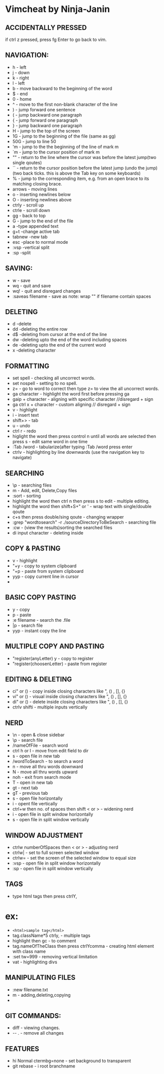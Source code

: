 # Vimcheat by Ninja-Janin

## ACCIDENTALLY PRESSED

if ctrl z pressed, press fg Enter to go back to vim.

## NAVIGATION:
* h      - left
* j      - down
* k      - right
* l      - left
* b      - move backward to the beginning of the word
* $      - end
* 0      - home
* ^      - move to the first non-blank character of the line
* )      - jump forward one sentence
* (      - jump backward one paragraph
* {      - jump forward one paragraph
* }      - jump backward one paragraph
* H      - jump to the top of the screen
* 1G     - jump to the beginning of the file (same as gg)
* 50G    - jump to line 50
* 'm     - jump to the the beginning of the line of mark m
* \`m     - jump to the cursor position of mark m
* ""     - return to the line where the cursor was before the latest jump(two single qoutes)
* \`\`     - return to the cursor position before the latest jump (undo the jump)(two back ticks. this is above the Tab key on some keyboards)
* %      - jump to the corresponding item, e.g. from an open brace to its matching closing brace.
* arrows - moving lines
* o      - inserting newlines below
* O      - inserting newlines above
* ctrly  - scroll up
* ctrle  - scroll down
* gg     - back to top
* G      - jump to the end of the file
* a          -type appended text
* g+t        -change active tab
* tabnew     -new tab
* esc        -place to normal mode
* :vsp       -vertical split
* :sp        -split


## SAVING:

* w                - save
* wq               - quit and save
* wq!              - quit and disregard changes
* :saveas filename - save as
 	note: wrap "" if filename contain spaces 

## DELETING

* d          -delete
* dd         -deleting the entire row
* d$         -deleting from cursor at the end of the line
* dw         -deleting upto the end of the word including spaces
* de         -deleting upto the end of the current word
* x          -deleting character

## FORMATTING

* set spell   - checking all uncorrect words.
* set nospell - setting to no spell.
* z=          - go to word to correct then type z= to view the all uncorrect words.
* ga character                                                                     - highlight the word first before pressing ga
* gaip + character                                                                 - aligning with specific character //disregard + sign
* ga ctrl x + character                                                            - custom aligning // disregard + sign
* v                                                                                - highlight
* i                                                                                - insert text
* shift+>                                                                          - tab
* u                                                                                - undo
* ctrl r                                                                           - redo
* higlight the word then press control n until all words are selected then press s - edit same word in one time
* :Tab /word                                                                       - tabularize(after typing :Tab /word press enter
* ctrlv                                                                            - highlighting by line downwards (use the navigation key to navigate)

## SEARCHING

* \p                                                   - searching files
* m                                                    - Add, edit, Delete,Copy files
* :sort                                                - sorting
* highlight the word then ctrl n  then press s to edit - multiple editing.
* highlight the word then shift+S+" or '               - wrap text with single/double qoute
* c+s then press double/sing qoute                     - changing wrapper
* :grep "wordtosearch" -r ./sourceDirectoryToBeSearch     - searching file
* :cw                                                  - (view the results)sorting the searched files
* di input character                                   - deleting inside

## COPY & PASTING

* v   - highlight
* "+y - copy to system clipboard
* "+p - paste from system clipboard
* yyp - copy current line in cursor
* 
## BASIC COPY PASTING

* y           - copy
* p           - paste
* :e filename - search the .file
* |p          - search file
* yyp         - instant copy the line

## MULTIPLE COPY AND PASTING

* "register(anyLetter) y   - copy to register
* "register(choosenLetter) - paste from register

## EDITING & DELETING

* ci" or ()    - copy inside closing characters like ", () , [], {}
* vi" or ()    - visual inside closing characters like ", () , [], {}
* di" or ()    - delete inside closing characters like ", () , [], {}
* ctrlv shifti - multiple inputs vertically

## NERD

* \n                                          - open & close sidebar
* \p                                          - search file
* /nameOfFile                                 - search word
* ctrl h or l                                 - move from edit field to dir
* s                                           - open file in new tab
* /wordToSearch                               - to search a word
* n                                           - move all thru words downward
* N                                           - move all thru words upward
* noh                                         - exit from search mode
* T                                           - open in new tab
* gt                                          - next tab
* gT                                          - previous tab
* s                                           - open file horizontally
* i                                           - opent file vertically
* ctrl+w then no. of spaces then shift < or > - widening nerd
* i                                           - open file in split window horizontally
* s                                           - open file in split window vertically

## WINDOW ADJUSTMENT

* ctrlw numberOfSpaces then < or > - adjusting nerd
* ctrlw|                           - set to full screen selected window
* ctrlw=                           - set the screen of the selected window to equal size
* :vsp                             - open file in split window horizontally
* :sp                              - open file in split window vertically

## TAGS

* type html tags then press ctrlY,

# ex:

* `<html>sample tag</html>`
* tag.className*5 ctrly,                   - multiple tags
* highlight then gc                        - to comment
* tag.nameOfTheClass then press ctrlYcomma - creating html element with class name
* :set tw=999                              - removing vertical limitation
* vat                                      - highlighting divs

## MANIPULATING FILES

* :new filename.txt
* m   - adding,deleting,copying
* 

## GIT COMMANDS:

* diff         - viewing changes.
* -- .         - remove all changes

## FEATURES

* hi Normal ctermbg=none - set background to transparent
* git rebase             - i root branchname

